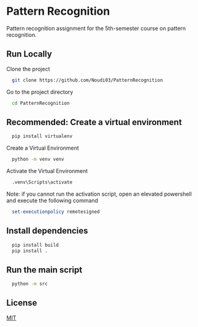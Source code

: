 # Pattern Recognition  
Pattern recognition assignment for the 5th-semester course on pattern recognition.
## Run Locally  

Clone the project  

~~~bash  
  git clone https://github.com/Noudi03/PatternRecognition
~~~

Go to the project directory  

~~~bash  
  cd PatternRecognition
~~~

## Recommended: Create a virtual environment  

~~~bash
  pip install virtualenv
~~~

Create a Virtual Environment
~~~bash
  python -m venv venv
~~~

Activate the Virtual Environment
~~~bash
  .venv\Scripts\activate
~~~

Note: if you cannot run the activation script, open an elevated powershell and execute the following command
~~~ps1
  set-executionpolicy remotesigned
~~~


## Install dependencies  

~~~bash  
  pip install build
  pip install .
~~~

## Run the main script
~~~bash
  python -m src
~~~


## License  

[MIT](LICENSE)